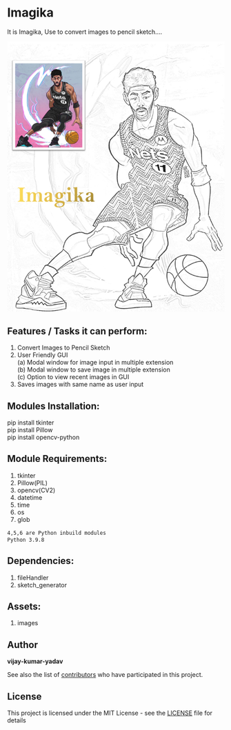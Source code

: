 # Imagika

It is Imagika, Use to convert images to pencil sketch....

![alt text](image/wally_start_page.png)

## Features / Tasks it can perform:

1. Convert Images to Pencil Sketch
2. User Friendly GUI  
   (a) Modal window for image input in multiple extension  
   (b) Modal window to save image in multiple extension  
   (c) Option to view recent images in GUI
3. Saves images with same name as user input

## Modules Installation:

pip install tkinter  
pip install Pillow  
pip install opencv-python

## Module Requirements:

1. tkinter
2. Pillow(PIL)
3. opencv(CV2)
4. datetime
5. time
6. os
7. glob

```
4,5,6 are Python inbuild modules
Python 3.9.8
```

## Dependencies:

1. fileHandler
2. sketch_generator

## Assets:

1. images

## Author

**vijay-kumar-yadav**

See also the list of [contributors](https://github.com/vijay-kumar-yadav/Image-to-pencil-sketch__Imagika/graphs/contributors) who have participated in this project.

## License

This project is licensed under the MIT License - see the [LICENSE](LICENSE) file for details
